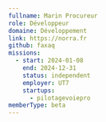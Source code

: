 ```yaml
---
fullname: Marin Procureur
role: Développeur
domaine: Développement
link: https://norra.fr
github: faxaq
missions:
  - start: 2024-01-08
    end: 2024-12-31
    status: independent
    employer: UT7
    startups:
      - pilotagevoiepro
memberType: beta
---
```

